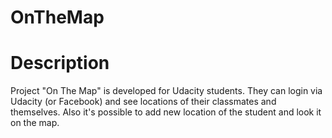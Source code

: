 # OnTheMap
# Description
Project "On The Map" is developed for Udacity students. 
They can login via Udacity (or Facebook) and see locations of their classmates and themselves. 
Also it's possible to add new location of the student and look it on the map.
